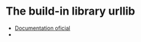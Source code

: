 # The build-in library **urllib**

- [Documentation oficial](https://docs.python.org/3/library/urllib.html)
-
